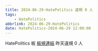 ```yaml
---
title: 2024-06-29-HatePolitics 違規 0 人
tags:
    - HatePolitics
abbrlink: 2024-06-29-HatePolitics
date: HatePolitics-2024-06-29 12:00:00
---
```

HatePolitics 板 [板規連結](https://www.ptt.cc/bbs/HatePolitics/M.1617115262.A.D60.html)
昨天違規 0 人
